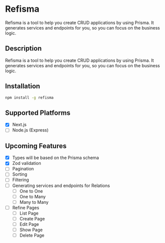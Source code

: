 # Refisma

Refisma is a tool to help you create CRUD applications by using Prisma. It generates services and endpoints for you, so you can focus on the business logic.

## Description

Refisma is a tool to help you create CRUD applications by using Prisma. It generates services and endpoints for you, so you can focus on the business logic.

## Installation

```bash
npm install -g refisma
```

## Supported Platforms

- [x] Next.js
- [ ] Node.js (Express)

## Upcoming Features

- [x] Types will be based on the Prisma schema
- [x] Zod validation
- [ ] Pagination
- [ ] Sorting
- [ ] Filtering
- [ ] Generating services and endpoints for Relations
  - [ ] One to One
  - [ ] One to Many
  - [ ] Many to Many
- [ ] Refine Pages
  - [ ] List Page
  - [ ] Create Page
  - [ ] Edit Page
  - [ ] Show Page
  - [ ] Delete Page